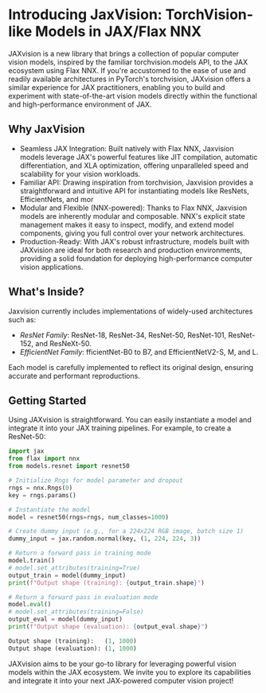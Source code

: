 # Introducing JaxVision: TorchVision-like Models in JAX/Flax NNX
JAXvision is a new library that brings a collection of popular computer vision models, inspired by the familiar torchvision.models API, to the JAX ecosystem using Flax NNX. If you're accustomed to the ease of use and readily available architectures in PyTorch's torchvision, JAXvision offers a similar experience for JAX practitioners, enabling you to build and experiment with state-of-the-art vision models directly within the functional and high-performance environment of JAX.

## Why JaxVision
- Seamless JAX Integration: Built natively with Flax NNX, Jaxvision models leverage JAX's powerful features like JIT compilation, automatic differentiation, and XLA optimization, offering unparalleled speed and scalability for your vision workloads.
- Familiar API: Drawing inspiration from torchvision, Jaxvision provides a straightforward and intuitive API for instantiating models like ResNets, EfficientNets, and mor
- Modular and Flexible (NNX-powered): Thanks to Flax NNX, Jaxvision models are inherently modular and composable. NNX's explicit state management makes it easy to inspect, modify, and extend model components, giving you full control over your network architectures.
- Production-Ready: With JAX's robust infrastructure, models built with JAXvision are ideal for both research and production environments, providing a solid foundation for deploying high-performance computer vision applications.
  
## What's Inside?
Jaxvision currently includes implementations of widely-used architectures such as:
- *ResNet Family*: ResNet-18, ResNet-34, ResNet-50, ResNet-101, ResNet-152, and ResNeXt-50.
- *EfficientNet Family*: fficientNet-B0 to B7, and EfficientNetV2-S, M, and L.

Each model is carefully implemented to reflect its original design, ensuring accurate and performant reproductions.

## Getting Started
Using JAXvision is straightforward. You can easily instantiate a model and integrate it into your JAX training pipelines. For example, to create a ResNet-50:

```python
import jax
from flax import nnx
from models.resnet import resnet50

# Initialize Rngs for model parameter and dropout
rngs = nnx.Rngs(0)
key = rngs.params()

# Instantiate the model
model = resnet50(rngs=rngs, num_classes=1000)

# Create dummy input (e.g., for a 224x224 RGB image, batch size 1)
dummy_input = jax.random.normal(key, (1, 224, 224, 3))

# Return a forward pass in training mode
model.train()
# model.set_attributes(training=True)
output_train = model(dummy_input)
print(f"Output shape (training): {output_train.shape}")

# Return a forward pass in evaluation mode
model.eval()
# model.set_attributes(training=False)
output_eval = model(dummy_input)
print(f"Output shape (evaluation): {output_eval.shape}")
```
```python
Output shape (training):   (1, 1000)
Output shape (evaluation): (1, 1000)
```

JAXvision aims to be your go-to library for leveraging powerful vision models within the JAX ecosystem. We invite you to explore its capabilities and integrate it into your next JAX-powered computer vision project!
